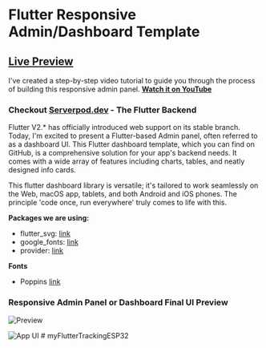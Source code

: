 # Flutter Responsive Admin/Dashboard Template

## [Live Preview](https://abuanwar072.github.io/Flutter-Responsive-Admin-Panel-or-Dashboard/#/)

I've created a step-by-step video tutorial to guide you through the process of building this responsive admin panel. **[Watch it on YouTube](https://youtu.be/_uOgXpEHNbc)**

### Checkout [Serverpod.dev](https://cutt.ly/Per1Z7ri) - The Flutter Backend

Flutter V2.\* has officially introduced web support on its stable branch. Today, I'm excited to present a Flutter-based Admin panel, often referred to as a dashboard UI. This Flutter dashboard template, which you can find on GitHub, is a comprehensive solution for your app's backend needs. It comes with a wide array of features including charts, tables, and neatly designed info cards.

This flutter dashboard library is versatile; it's tailored to work seamlessly on the Web, macOS app, tablets, and both Android and iOS phones. The principle 'code once, run everywhere' truly comes to life with this.

**Packages we are using:**

- flutter_svg: [link](https://pub.dev/packages/flutter_svg)
- google_fonts: [link](https://pub.dev/packages/google_fonts)
- provider: [link](https://pub.dev/packages/provider)

**Fonts**

- Poppins [link](https://fonts.google.com/specimen/Poppins)

### Responsive Admin Panel or Dashboard Final UI Preview

![Preview](/gif.gif)

![App UI](/ui.png)
#   m y F l u t t e r T r a c k i n g E S P 3 2  
 